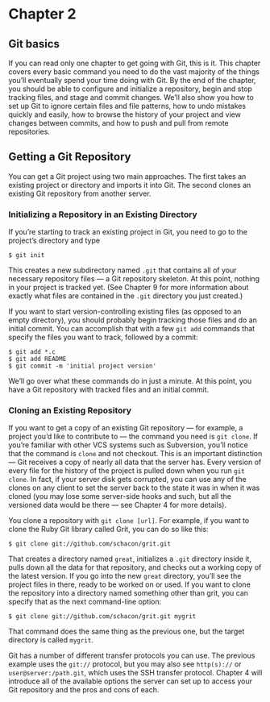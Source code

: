 # Chapter 2

## Git basics

If you can read only one chapter to get going with Git, this is it. This
chapter covers every basic command you need to do the vast majority of the
things you’ll eventually spend your time doing with Git. By the end of the
chapter, you should be able to configure and initialize a repository, begin and
stop tracking files, and stage and commit changes. We’ll also show you how to
set up Git to ignore certain files and file patterns, how to undo mistakes
quickly and easily, how to browse the history of your project and view changes
between commits, and how to push and pull from remote repositories.

## Getting a Git Repository

You can get a Git project using two main approaches. The first takes an existing project or directory and imports it into Git. The second clones an existing Git repository from another server.

### Initializing a Repository in an Existing Directory

If you’re starting to track an existing project in Git, you need to go to the
project’s directory and type

    $ git init

This creates a new subdirectory named `.git` that contains all of your
necessary repository files — a Git repository skeleton. At this point, nothing
in your project is tracked yet. (See Chapter 9 for more information about
exactly what files are contained in the `.git` directory you just created.)

If you want to start version-controlling existing files (as opposed to an empty
directory), you should probably begin tracking those files and do an initial
commit. You can accomplish that with a few `git add` commands that specify the
files you want to track, followed by a commit:

    $ git add *.c
    $ git add README
    $ git commit -m 'initial project version'

We’ll go over what these commands do in just a minute. At this point, you have
a Git repository with tracked files and an initial commit.

### Cloning an Existing Repository

If you want to get a copy of an existing Git repository — for example, a
project you’d like to contribute to — the command you need is `git clone`. If
you’re familiar with other VCS systems such as Subversion, you’ll notice that
the command is `clone` and not checkout. This is an important distinction — Git
receives a copy of nearly all data that the server has. Every version of every
file for the history of the project is pulled down when you run `git clone`. In
fact, if your server disk gets corrupted, you can use any of the clones on any
client to set the server back to the state it was in when it was cloned (you
may lose some server-side hooks and such, but all the versioned data would be
there — see Chapter 4 for more details).

You clone a repository with `git clone [url]`. For example, if you want to
clone the Ruby Git library called Grit, you can do so like this:

    $ git clone git://github.com/schacon/grit.git

That creates a directory named `great`, initializes a `.git` directory inside
it, pulls down all the data for that repository, and checks out a working copy
of the latest version. If you go into the new `great` directory, you’ll see the
project files in there, ready to be worked on or used. If you want to clone the
repository into a directory named something other than grit, you can specify
that as the next command-line option:

    $ git clone git://github.com/schacon/grit.git mygrit

That command does the same thing as the previous one, but the target directory
is called `mygrit`.

Git has a number of different transfer protocols you can use. The previous
example uses the `git://` protocol, but you may also see `http(s)://` or
`user@server:/path.git`, which uses the SSH transfer protocol. Chapter 4 will
introduce all of the available options the server can set up to access your Git
repository and the pros and cons of each.

